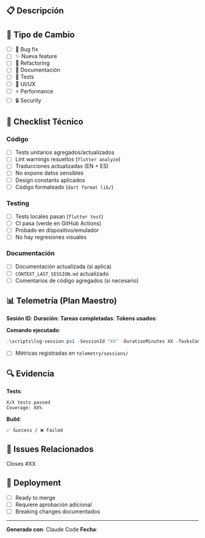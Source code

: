 ## 📋 Descripción

<!-- Describe brevemente los cambios realizados -->

## 🎯 Tipo de Cambio

- [ ] 🐛 Bug fix
- [ ] ✨ Nueva feature
- [ ] 🔨 Refactoring
- [ ] 📝 Documentación
- [ ] 🧪 Tests
- [ ] 🎨 UI/UX
- [ ] ⚡ Performance
- [ ] 🔒 Security

## 📝 Checklist Técnico

### Código
- [ ] Tests unitarios agregados/actualizados
- [ ] Lint warnings resueltos (`flutter analyze`)
- [ ] Traducciones actualizadas (EN + ES)
- [ ] No expone datos sensibles
- [ ] Design constants aplicados
- [ ] Código formateado (`dart format lib/`)

### Testing
- [ ] Tests locales pasan (`flutter test`)
- [ ] CI pasa (verde en GitHub Actions)
- [ ] Probado en dispositivo/emulador
- [ ] No hay regresiones visuales

### Documentación
- [ ] Documentación actualizada (si aplica)
- [ ] `CONTEXT_LAST_SESSION.md` actualizado
- [ ] Comentarios de código agregados (si necesario)

## 📊 Telemetría (Plan Maestro)

**Sesión ID**: <!-- Ej: 55 -->
**Duración**: <!-- Ej: 90 min -->
**Tareas completadas**: <!-- Ej: 3 -->
**Tokens usados**: <!-- Ej: 48000 -->

**Comando ejecutado**:
```powershell
.\scripts\log-session.ps1 -SessionId "XX" -DurationMinutes XX -TasksCompleted X -TotalTokens XXXXX -Notes "Descripción"
```

- [ ] Métricas registradas en `telemetry/sessions/`

## 🔍 Evidencia

<!-- Screenshots, logs, o resultados de tests -->

**Tests**:
```
X/X tests passed
Coverage: XX%
```

**Build**:
```
✅ Success / ❌ Failed
```

## 📌 Issues Relacionados

<!-- Menciona issues que este PR cierra/relaciona -->
Closes #XX

## 🚀 Deployment

- [ ] Ready to merge
- [ ] Requiere aprobación adicional
- [ ] Breaking changes documentados

---

**Generado con**: Claude Code
**Fecha**: <!-- YYYY-MM-DD -->
